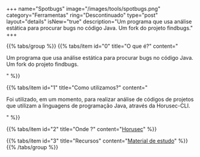 +++
name="Spotbugs"
image="/images/tools/spotbugs.png"
category="Ferramentas"
ring="Descontinuado"
type="post"
layout="details"
isNew="true"
description="Um programa que usa análise estática para procurar bugs no código Java. Um fork do projeto findbugs."
+++

{{% tabs/group %}}
  {{% tabs/item id="0" title="O que é?" content="<p>Um programa que usa análise estática para procurar bugs no código Java. Um fork do projeto findbugs.</p>" %}}
  
  {{% tabs/item id="1" title="Como utilizamos?" content="<p>Foi utilizado, em um momento, para realizar análise de códigos de projetos que utilizam a linguagens de programação Java, através da Horusec-CLI.</p>" %}}
  
  {{% tabs/item id="2" title="Onde ?" content="<a href='https://horusec.io/' target='_blank'>Horusec</a>" %}}

  {{% tabs/item id="3" title="Recursos" content="<a href='https://spotbugs.github.io/#using-spotbugs' target='_blank'>Material de estudo</a>" %}}
{{% /tabs/group %}}